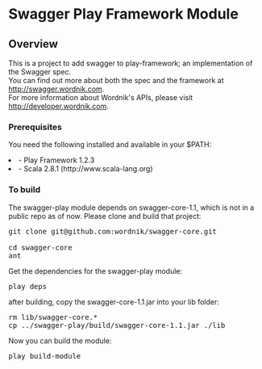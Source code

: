 # Swagger Play Framework Module

## Overview
This is a project to add swagger to play-framework; an implementation of the Swagger spec.  
You can find out more about both the spec and the framework at http://swagger.wordnik.com.  
For more information about Wordnik's APIs, please visit http://developer.wordnik.com.  

### Prerequisites
You need the following installed and available in your $PATH:

<li>- Play Framework 1.2.3

<li>- Scala 2.8.1  (http://www.scala-lang.org)

### To build

The swagger-play module depends on swagger-core-1.1, which is not in a public repo as of 
now.  Please clone and build that project:

<pre>
git clone git@github.com:wordnik/swagger-core.git

cd swagger-core
ant
</pre>

Get the dependencies for the swagger-play module:

<pre>
play deps
</pre>

after building, copy the swagger-core-1.1.jar into your lib folder:

<pre>
rm lib/swagger-core.*
cp ../swagger-play/build/swagger-core-1.1.jar ./lib
</pre>

Now you can build the module:

<pre>
play build-module
</pre>

